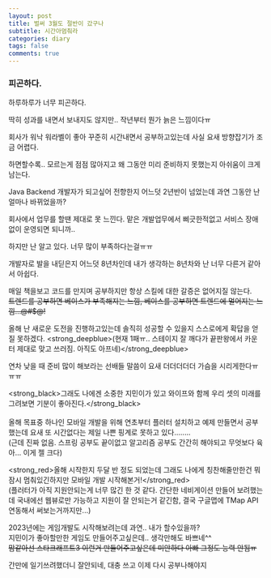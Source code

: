 ```yaml
---
layout: post
title: 벌써 3월도 절반이 갔구나
subtitle: 시간아멈춰라
categories: diary
tags: false
comments: true
---
```


### 피곤하다.  

하루하루가 너무 피곤하다.  

딱히 성과를 내면서 보내지도 않지만.. 작년부터 뭔가 늙은 느낌이다ㅠ  

회사가 워낙 워라벨이 좋아 꾸준히 시간내면서 공부하고있는데 사실 요새 방향잡기가 조금 어렵다.  

하면할수록.. 모르는게 점점 많아지고 왜 그동안 미리 준비하지 못했는지 아쉬움이 크게 남는다.  

Java Backend 개발자가 되고싶어 전향한지 어느덧 2년반이 넘었는데 과연 그동안 난 얼마나 바뀌었을까?  

회사에서 업무를 할땐 제대로 못 느낀다. 맡은 개발업무에서 삐긋한적없고 서비스 장애없이 운영되면 되니까..  

하지만 난 알고 있다. 너무 많이 부족하다는걸ㅠㅠ  

개발자로 발을 내딛은지 어느덧 8년차인데 내가 생각하는 8년차와 난 너무 다른거 같아서 아쉽다.  

매일 책을보고 코드를 만지며 공부하지만 항상 스킬에 대한 갈증은 없어지질 않는다.  
~~트렌드를 공부하면 베이스가 부족해지는 느낌, 베이스를 공부하면 트렌드에 멀어지는 느낌...@#$@!~~  

올해 난 새로운 도전을 진행하고있는데 솔직히 성공할 수 있을지 스스로에게 확답을 얻질 못하겠다.
<strong_deepblue>(현재 1패ㅠ.. 스테이지 잘 깨다가 끝판왕에서 카운터 제대로 맞고 쓰러짐. 아직도 아프네)</strong_deepblue>  

연차 낮을 때 준비 많이 해보라는 선배들 말씀이 요새 더더더더더 가슴을 시리게한다ㅠㅠㅠ  

<strong_black>그래도 나에겐 소중한 지민이가 있고 와이프와 함께 우리 셋의 미래를 그려보면 기분이 좋아진다.</strong_black>  
<br/>
올해 목표중 하나인 모바일 개발을 위해 연초부터 플러터 설치하고 예제 만들면서 공부했는데 요새 또 시간없다는 제일 나쁜 핑계로 못하고 있다........  
(근데 진짜 없음. 스프링 공부도 끝이없고 알고리즘 공부도 간간히 해야되고 무엇보다 육아... 이게 젤 크다)  

<strong_red>올해 시작한지 두달 반 정도 되었는데 그래도 나에게 칭찬해줄만한건 뭐 잠시 멈춰있긴하지만 모바일 개발 시작해본거!</strong_red>  
(플러터가 아직 지원안되는게 너무 많긴 한 것 같다. 간단한 네비게이션 만들어 보려했는데 국내에선 웹뷰로만 가능하고 지원이 잘 안되는거 같긴함, 결국 구글맵에 TMap API 연동해서 써보는거까지만...)  

2023년에는 게임개발도 시작해보려는데 과연.. 내가 할수있을까?  
지민이가 좋아할만한 게임도 만들어주고싶은데.. 생각만해도 바쁘네^^  
~~맘같아선 스타크래프트3 이런거 만들어주고싶은데 미안하다 아빠 그정도 능력 안됨ㅠ~~

간만에 일기쓰려했더니 잘안되네, 대충 쓰고 이제 다시 공부나해야지  


